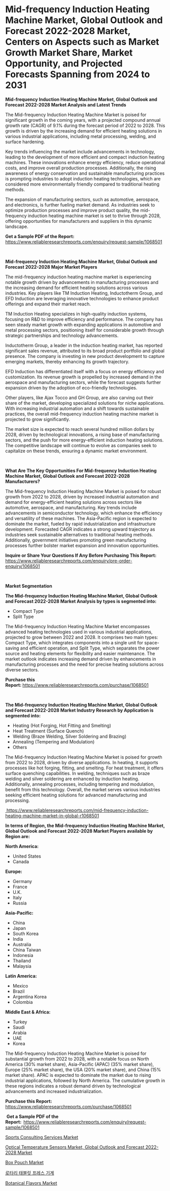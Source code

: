 <p><h1>Mid-frequency Induction Heating Machine Market, Global Outlook and Forecast 2022-2028 Market, Centers on Aspects such as Market Growth Market Share, Market Opportunity, and Projected Forecasts Spanning from 2024 to 2031</h1></p><p><strong>Mid-frequency Induction Heating Machine Market, Global Outlook and Forecast 2022-2028 Market Analysis and Latest Trends</strong></p>
<p><p>The Mid-frequency Induction Heating Machine Market is poised for significant growth in the coming years, with a projected compound annual growth rate (CAGR) of 9.1% during the forecast period of 2022 to 2028. This growth is driven by the increasing demand for efficient heating solutions in various industrial applications, including metal processing, welding, and surface hardening. </p><p>Key trends influencing the market include advancements in technology, leading to the development of more efficient and compact induction heating machines. These innovations enhance energy efficiency, reduce operational costs, and improve overall production processes. Additionally, the rising awareness of energy conservation and sustainable manufacturing practices is prompting industries to adopt induction heating technologies, which are considered more environmentally friendly compared to traditional heating methods.</p><p>The expansion of manufacturing sectors, such as automotive, aerospace, and electronics, is further fueling market demand. As industries seek to optimize production processes and improve product quality, the mid-frequency induction heating machine market is set to thrive through 2028, offering opportunities for manufacturers and suppliers in this dynamic landscape.</p></p>
<p><strong>Get a Sample PDF of the Report:&nbsp;</strong> <a href="https://www.reliableresearchreports.com/enquiry/request-sample/1068501">https://www.reliableresearchreports.com/enquiry/request-sample/1068501</a></p>
<p>&nbsp;</p>
<p><strong>Mid-frequency Induction Heating Machine Market, Global Outlook and Forecast 2022-2028 Major Market Players</strong></p>
<p><p>The mid-frequency induction heating machine market is experiencing notable growth driven by advancements in manufacturing processes and the increasing demand for efficient heating solutions across various industries. Key players like TM Induction Heating, Inductotherm Group, and EFD Induction are leveraging innovative technologies to enhance product offerings and expand their market reach.</p><p>TM Induction Heating specializes in high-quality induction systems, focusing on R&D to improve efficiency and performance. The company has seen steady market growth with expanding applications in automotive and metal processing sectors, positioning itself for considerable growth through strategic partnerships and technology advancements.</p><p>Inductotherm Group, a leader in the induction heating market, has reported significant sales revenue, attributed to its broad product portfolio and global presence. The company is investing in new product development to capture emerging markets, thereby enhancing its growth trajectory.</p><p>EFD Induction has differentiated itself with a focus on energy efficiency and customization. Its revenue growth is propelled by increased demand in the aerospace and manufacturing sectors, while the forecast suggests further expansion driven by the adoption of eco-friendly technologies.</p><p>Other players, like Ajax Tocco and GH Group, are also carving out their share of the market, developing specialized solutions for niche applications. With increasing industrial automation and a shift towards sustainable practices, the overall mid-frequency induction heating machine market is projected to grow significantly.</p><p>The market size is expected to reach several hundred million dollars by 2028, driven by technological innovations, a rising base of manufacturing sectors, and the push for more energy-efficient induction heating solutions. The competitive landscape will continue to evolve as companies seek to capitalize on these trends, ensuring a dynamic market environment.</p></p>
<p>&nbsp;</p>
<p><strong>What Are The Key Opportunities For Mid-frequency Induction Heating Machine Market, Global Outlook and Forecast 2022-2028 Manufacturers?</strong></p>
<p><p>The Mid-frequency Induction Heating Machine Market is poised for robust growth from 2022 to 2028, driven by increased industrial automation and demand for energy-efficient heating solutions across sectors like automotive, aerospace, and manufacturing. Key trends include advancements in semiconductor technology, which enhance the efficiency and versatility of these machines. The Asia-Pacific region is expected to dominate the market, fueled by rapid industrialization and infrastructure development. Forecasted CAGR indicates a strong upward trajectory as industries seek sustainable alternatives to traditional heating methods. Additionally, government initiatives promoting green manufacturing processes further bolster market expansion and innovation opportunities.</p></p>
<p><strong>Inquire or Share Your Questions If Any Before Purchasing This Report:</strong> <a href="https://www.reliableresearchreports.com/enquiry/pre-order-enquiry/1068501">https://www.reliableresearchreports.com/enquiry/pre-order-enquiry/1068501</a></p>
<p>&nbsp;</p>
<p><strong>Market Segmentation</strong></p>
<p><strong>The Mid-frequency Induction Heating Machine Market, Global Outlook and Forecast 2022-2028 Market Analysis by types is segmented into:</strong></p>
<p><ul><li>Compact Type</li><li>Split Type</li></ul></p>
<p><p>The Mid-frequency Induction Heating Machine Market encompasses advanced heating technologies used in various industrial applications, projected to grow between 2022 and 2028. It comprises two main types: Compact Type, which integrates components into a single unit for space-saving and efficient operation, and Split Type, which separates the power source and heating elements for flexibility and easier maintenance. The market outlook indicates increasing demand driven by enhancements in manufacturing processes and the need for precise heating solutions across diverse sectors.</p></p>
<p><strong>Purchase this Report:&nbsp;</strong><a href="https://www.reliableresearchreports.com/purchase/1068501">https://www.reliableresearchreports.com/purchase/1068501</a></p>
<p>&nbsp;</p>
<p><strong>The Mid-frequency Induction Heating Machine Market, Global Outlook and Forecast 2022-2028 Market Industry Research by Application is segmented into:</strong></p>
<p><ul><li>Heating (Hot Forging, Hot Fitting and Smelting)</li><li>Heat Treatment (Surface Quench)</li><li>Welding (Braze Welding, Silver Soldering and Brazing)</li><li>Annealing (Tempering and Modulation)</li><li>Others</li></ul></p>
<p><p>The Mid-frequency Induction Heating Machine Market is poised for growth from 2022 to 2028, driven by diverse applications. In heating, it supports processes like hot forging, fitting, and smelting. For heat treatment, it offers surface quenching capabilities. In welding, techniques such as braze welding and silver soldering are enhanced by induction heating. Additionally, annealing processes, including tempering and modulation, benefit from this technology. Overall, the market serves various industries seeking efficient heating solutions for advanced manufacturing and processing.</p></p>
<p><a href="https://www.reliableresearchreports.com/mid-frequency-induction-heating-machine-market-in-global-r1068501">&nbsp;https://www.reliableresearchreports.com/mid-frequency-induction-heating-machine-market-in-global-r1068501</a></p>
<p><strong>In terms of Region, the Mid-frequency Induction Heating Machine Market, Global Outlook and Forecast 2022-2028 Market Players available by Region are:</strong></p>
<p>
    <p> <strong> North America: </strong>
        <ul>
            <li>United States</li>
            <li>Canada</li>
        </ul>
        </p> 
    <p> <strong> Europe: </strong>
        <ul>
            <li>Germany</li>
            <li>France</li>
            <li>U.K.</li>
            <li>Italy</li>
            <li>Russia</li>
        </ul>
        </p> 
    <p> <strong> Asia-Pacific: </strong>
        <ul>
            <li>China</li>
            <li>Japan</li>
            <li>South Korea</li>
            <li>India</li>
            <li>Australia</li>
            <li>China Taiwan</li>
            <li>Indonesia</li>
            <li>Thailand</li>
            <li>Malaysia</li>
        </ul>
        </p> 
    <p> <strong> Latin America: </strong>
        <ul>
            <li>Mexico</li>
            <li>Brazil</li>
            <li>Argentina Korea</li>
            <li>Colombia</li>
        </ul>
        </p> 
    <p> <strong> Middle East & Africa: </strong>
        <ul>
            <li>Turkey</li>
            <li>Saudi</li>
            <li>Arabia</li>
            <li>UAE</li>
            <li>Korea</li>
        </ul>
    </p>
    </p>
<p><p>The Mid-frequency Induction Heating Machine Market is poised for substantial growth from 2022 to 2028, with a notable focus on North America (30% market share), Asia-Pacific (APAC) (35% market share), Europe (25% market share), the USA (20% market share), and China (15% market share). APAC is expected to dominate the market due to rising industrial applications, followed by North America. The cumulative growth in these regions indicates a robust demand driven by technological advancements and increased industrialization.</p></p>
<p><strong>Purchase this Report: </strong><a href="https://www.reliableresearchreports.com/purchase/1068501">https://www.reliableresearchreports.com/purchase/1068501</a></p>
<p>&nbsp;<strong>Get a Sample PDF of the Report:&nbsp;&nbsp;</strong><a href="https://www.reliableresearchreports.com/enquiry/request-sample/1068501">https://www.reliableresearchreports.com/enquiry/request-sample/1068501</a></p>
<p><strong></strong></p>
<p><p><a href="https://www.linkedin.com/pulse/sports-consulting-services-market-trends-focusing-insight-forecast-l8mkc?trackingId=UdZHfnQKQHSv%2FrMWy75TMw%3D%3D">Sports Consulting Services Market</a></p><p><a href="https://github.com/AnnDiaz698/Market-Research-Report-List-1/blob/main/optical-temperature-sensors-market-global-outlook-and-forecast-2022-2028-market.md">Optical Temperature Sensors Market, Global Outlook and Forecast 2022-2028 Market</a></p><p><a href="https://issuu.com/reportprime-2/docs/box-pouch-market-size-2030.pptx_a2be84426479b5">Box Pouch Market</a></p><p><a href="https://medium.com/@waynewood21/%EB%A1%9C%ED%83%80%EB%A6%AC-%ED%83%9C%EB%B8%94%EB%A6%BF-%ED%94%84%EB%A0%88%EC%8A%A4-%EA%B8%B0%EA%B3%84-%EC%8B%9C%EC%9E%A5-%ED%98%81%EB%AA%85-2024-2031-%EB%8B%A4%EC%9D%8C-10%EB%85%84%EC%9D%84-%ED%98%95%EC%84%B1%ED%95%98%EB%8A%94-%EC%8B%9C%EC%9E%A5-%EB%8F%99%ED%96%A5-68ad2681b0f7">로타리 태블릿 프레스 기계</a></p><p><a href="https://issuu.com/reportprime-2/docs/botanical-flavors-market-size-2030._3860497a19565c">Botanical Flavors Market</a></p></p>
